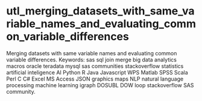 # utl_merging_datasets_with_same_variable_names_and_evaluating_common_variable_differences
Merging datasets with same variable names and evaluating common variable differences. Keywords: sas sql join merge big data analytics macros oracle teradata mysql sas communities stackoverflow statistics artificial inteligence AI Python R Java Javascript WPS Matlab SPSS Scala Perl C C# Excel MS Access JSON graphics maps NLP natural language processing machine learning igraph DOSUBL DOW loop stackoverflow SAS community.
